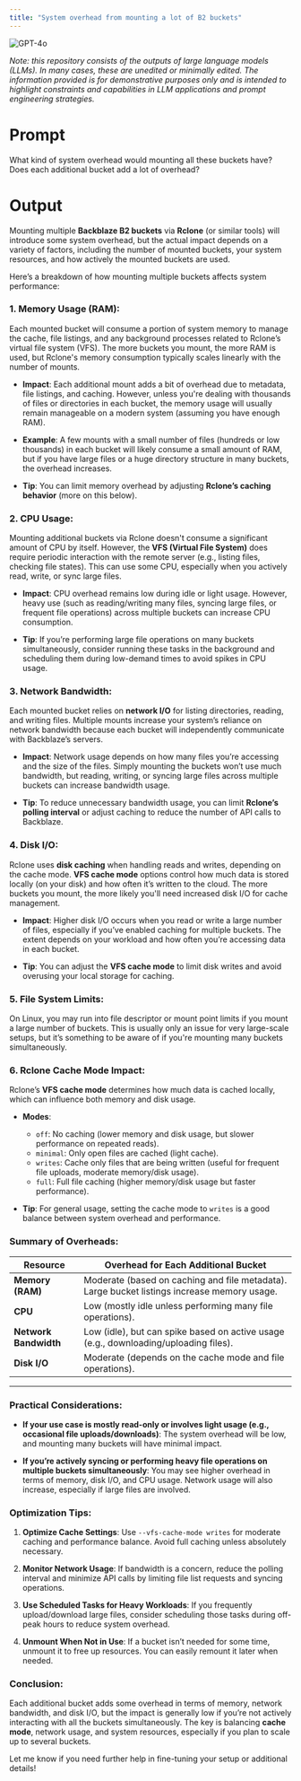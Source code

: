 ```yaml
---
title: "System overhead from mounting a lot of B2 buckets"
---
```

![GPT-4o](https://img.shields.io/badge/GPT--4o-3333FF?style=for-the-badge&logo=openai&logoColor=white)



*Note: this repository consists of the outputs of large language models (LLMs). In many cases, these are unedited or minimally edited. The information provided is for demonstrative purposes only and is intended to highlight constraints and capabilities in LLM applications and prompt engineering strategies.*


# Prompt

What kind of system overhead would mounting all these buckets have? Does each additional bucket add a lot of overhead?

# Output

Mounting multiple **Backblaze B2 buckets** via **Rclone** (or similar tools) will introduce some system overhead, but the actual impact depends on a variety of factors, including the number of mounted buckets, your system resources, and how actively the mounted buckets are used.

Here’s a breakdown of how mounting multiple buckets affects system performance:

### 1. **Memory Usage (RAM)**:
Each mounted bucket will consume a portion of system memory to manage the cache, file listings, and any background processes related to Rclone’s virtual file system (VFS). The more buckets you mount, the more RAM is used, but Rclone's memory consumption typically scales linearly with the number of mounts.

- **Impact**: Each additional mount adds a bit of overhead due to metadata, file listings, and caching. However, unless you're dealing with thousands of files or directories in each bucket, the memory usage will usually remain manageable on a modern system (assuming you have enough RAM).
  
- **Example**: A few mounts with a small number of files (hundreds or low thousands) in each bucket will likely consume a small amount of RAM, but if you have large files or a huge directory structure in many buckets, the overhead increases.

- **Tip**: You can limit memory overhead by adjusting **Rclone’s caching behavior** (more on this below).

### 2. **CPU Usage**:
Mounting additional buckets via Rclone doesn't consume a significant amount of CPU by itself. However, the **VFS (Virtual File System)** does require periodic interaction with the remote server (e.g., listing files, checking file states). This can use some CPU, especially when you actively read, write, or sync large files.

- **Impact**: CPU overhead remains low during idle or light usage. However, heavy use (such as reading/writing many files, syncing large files, or frequent file operations) across multiple buckets can increase CPU consumption.

- **Tip**: If you’re performing large file operations on many buckets simultaneously, consider running these tasks in the background and scheduling them during low-demand times to avoid spikes in CPU usage.

### 3. **Network Bandwidth**:
Each mounted bucket relies on **network I/O** for listing directories, reading, and writing files. Multiple mounts increase your system’s reliance on network bandwidth because each bucket will independently communicate with Backblaze’s servers.

- **Impact**: Network usage depends on how many files you’re accessing and the size of the files. Simply mounting the buckets won’t use much bandwidth, but reading, writing, or syncing large files across multiple buckets can increase bandwidth usage.
  
- **Tip**: To reduce unnecessary bandwidth usage, you can limit **Rclone’s polling interval** or adjust caching to reduce the number of API calls to Backblaze.

### 4. **Disk I/O**:
Rclone uses **disk caching** when handling reads and writes, depending on the cache mode. **VFS cache mode** options control how much data is stored locally (on your disk) and how often it’s written to the cloud. The more buckets you mount, the more likely you'll need increased disk I/O for cache management.

- **Impact**: Higher disk I/O occurs when you read or write a large number of files, especially if you’ve enabled caching for multiple buckets. The extent depends on your workload and how often you’re accessing data in each bucket.
  
- **Tip**: You can adjust the **VFS cache mode** to limit disk writes and avoid overusing your local storage for caching.

### 5. **File System Limits**:
On Linux, you may run into file descriptor or mount point limits if you mount a large number of buckets. This is usually only an issue for very large-scale setups, but it’s something to be aware of if you're mounting many buckets simultaneously.

### 6. **Rclone Cache Mode Impact**:
Rclone’s **VFS cache mode** determines how much data is cached locally, which can influence both memory and disk usage.

- **Modes**:
  - `off`: No caching (lower memory and disk usage, but slower performance on repeated reads).
  - `minimal`: Only open files are cached (light cache).
  - `writes`: Cache only files that are being written (useful for frequent file uploads, moderate memory/disk usage).
  - `full`: Full file caching (higher memory/disk usage but faster performance).

- **Tip**: For general usage, setting the cache mode to `writes` is a good balance between system overhead and performance.

### Summary of Overheads:

| Resource          | Overhead for Each Additional Bucket |
|-------------------|-------------------------------------|
| **Memory (RAM)**  | Moderate (based on caching and file metadata). Large bucket listings increase memory usage. |
| **CPU**           | Low (mostly idle unless performing many file operations). |
| **Network Bandwidth** | Low (idle), but can spike based on active usage (e.g., downloading/uploading files). |
| **Disk I/O**      | Moderate (depends on the cache mode and file operations). |

---

### Practical Considerations:

- **If your use case is mostly read-only or involves light usage (e.g., occasional file uploads/downloads)**: The system overhead will be low, and mounting many buckets will have minimal impact.
  
- **If you’re actively syncing or performing heavy file operations on multiple buckets simultaneously**: You may see higher overhead in terms of memory, disk I/O, and CPU usage. Network usage will also increase, especially if large files are involved.

### Optimization Tips:

1. **Optimize Cache Settings**: Use `--vfs-cache-mode writes` for moderate caching and performance balance. Avoid full caching unless absolutely necessary.
   
2. **Monitor Network Usage**: If bandwidth is a concern, reduce the polling interval and minimize API calls by limiting file list requests and syncing operations.

3. **Use Scheduled Tasks for Heavy Workloads**: If you frequently upload/download large files, consider scheduling those tasks during off-peak hours to reduce system overhead.

4. **Unmount When Not in Use**: If a bucket isn’t needed for some time, unmount it to free up resources. You can easily remount it later when needed.

### Conclusion:
Each additional bucket adds some overhead in terms of memory, network bandwidth, and disk I/O, but the impact is generally low if you’re not actively interacting with all the buckets simultaneously. The key is balancing **cache mode**, network usage, and system resources, especially if you plan to scale up to several buckets.

Let me know if you need further help in fine-tuning your setup or additional details!